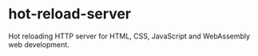 # hot-reload-server

Hot reloading HTTP server for HTML, CSS, JavaScript
and WebAssembly web development.
